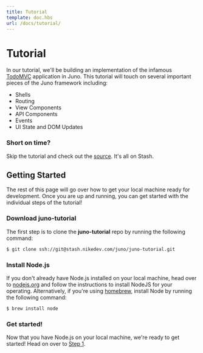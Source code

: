 ```yaml
---
title: Tutorial
template: doc.hbs
url: /docs/tutorial/
---
```


# Tutorial

In our tutorial, we'll be building an implementation of the infamous [TodoMVC](http://www.todomvc.com) application in Juno. This tutorial will touch on several important pieces of the Juno framework including: 

- Shells
- Routing
- View Components
- API Components
- Events
- UI State and DOM Updates

### Short on time? 
Skip the tutorial and check out the [source](http://stash.nikedev.com/projects/JUNO/repos/juno-tutorial/browse). It's all on Stash. 

<visual><break></break></visual>

## Getting Started
The rest of this page will go over how to get your local machine ready for development. Once you are up and running, you can get started with the individual steps of the tutorial! 

### Download juno-tutorial
The first step is to clone the **juno-tutorial** repo by running the following command: 
```bash
$ git clone ssh://git@stash.nikedev.com/juno/juno-tutorial.git
```


### Install Node.js
If you don't already have Node.js installed on your local machine, head over to [nodejs.org](http://nodejs.org) and follow the instructions to install NodeJS for your operating. Alternatively, if you're using [homebrew](http://www.brew.sh), install Node by running the following command: 

```bash
$ brew install node 
```

### Get started!
Now that you have Node.js on your local machine, we're ready to get started! Head on over to [Step 1](/docs/tutorial/step-01/).
